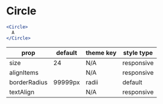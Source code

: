 # Circle

```.jsx
<Circle>
  A
</Circle>
```

prop | default | theme key | style type
---|---|---|---
size | 24 | N/A | responsive
alignItems |  | N/A | responsive
borderRadius | 99999px | radii | default
textAlign |  | N/A | responsive